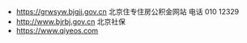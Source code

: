* https://grwsyw.bjgjj.gov.cn 北京住专住房公积金网站 电话 010 12329
* http://www.bjrbj.gov.cn     北京社保
* https://www.qiyeos.com
